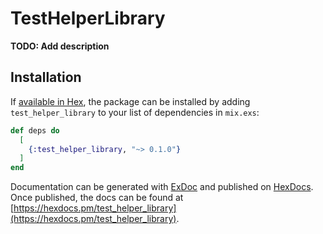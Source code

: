 # TestHelperLibrary

**TODO: Add description**

## Installation

If [available in Hex](https://hex.pm/docs/publish), the package can be installed
by adding `test_helper_library` to your list of dependencies in `mix.exs`:

```elixir
def deps do
  [
    {:test_helper_library, "~> 0.1.0"}
  ]
end
```

Documentation can be generated with [ExDoc](https://github.com/elixir-lang/ex_doc)
and published on [HexDocs](https://hexdocs.pm). Once published, the docs can
be found at [https://hexdocs.pm/test_helper_library](https://hexdocs.pm/test_helper_library).

